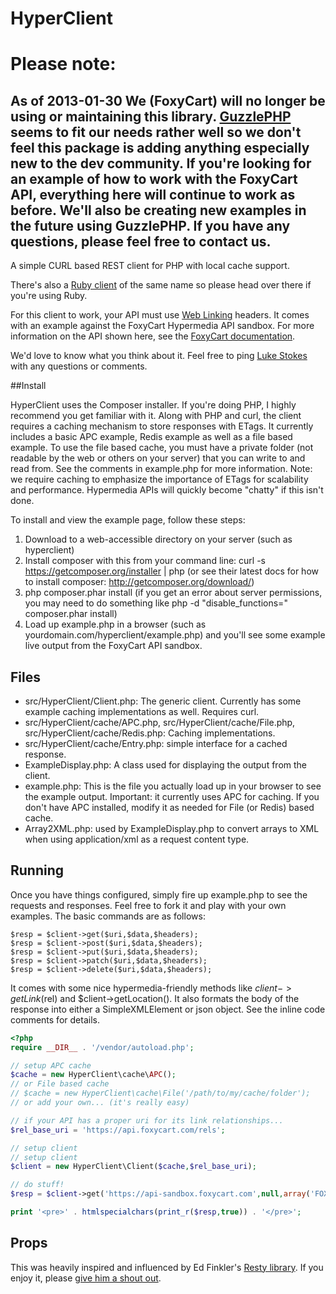 HyperClient
===========

Please note:
============
As of 2013-01-30 We (FoxyCart) will no longer be using or maintaining this library. [GuzzlePHP](http://guzzlephp.org/) seems to fit our needs rather well so we don't feel this package is adding anything especially new to the dev community. If you're looking for an example of how to work with the FoxyCart API, everything here will continue to work as before. We'll also be creating new examples in the future using GuzzlePHP. If you have any questions, please feel free to contact us.
-----------------------------------------------------------------------------------

A simple CURL based REST client for PHP with local cache support.

There's also a [Ruby client](https://github.com/codegram/hyperclient) of the same name so please head over there if you're using Ruby.

For this client to work, your API must use [Web Linking](http://tools.ietf.org/html/rfc5988) headers. It comes with an example against the FoxyCart Hypermedia API sandbox. For more information on the API shown here, see the [FoxyCart documentation](http://wiki.foxycart.com/v/0.0.0/hypermedia_api). 

We'd love to know what you think about it. Feel free to ping [Luke Stokes](https://twitter.com/lukestokes) with any questions or comments.

##Install

HyperClient uses the Composer installer. If you're doing PHP, I highly recommend you get familiar with it. Along with PHP and curl, the client requires a caching mechanism to store responses with ETags. It currently includes a basic APC example, Redis example as well as a file based example. To use the file based cache, you must have a private folder (not readable by the web or others on your server) that you can write to and read from. See the comments in example.php for more information. Note: we require caching to emphasize the importance of ETags for scalability and performance. Hypermedia APIs will quickly become "chatty" if this isn't done.

To install and view the example page, follow these steps:

1. Download to a web-accessible directory on your server (such as hyperclient)
1. Install composer with this from your command line: curl -s https://getcomposer.org/installer | php
    (or see their latest docs for how to install composer: http://getcomposer.org/download/)
1. php composer.phar install
    (if you get an error about server permissions, you may need to do something like php -d "disable_functions=" composer.phar install)
1. Load up example.php in a browser (such as yourdomain.com/hyperclient/example.php) and you'll see some example live output from the FoxyCart API sandbox.

## Files

* src/HyperClient/Client.php: The generic client. Currently has some example caching implementations as well. Requires curl.
* src/HyperClient/cache/APC.php, src/HyperClient/cache/File.php, src/HyperClient/cache/Redis.php: Caching implementations.
* src/HyperClient/cache/Entry.php: simple interface for a cached response.
* ExampleDisplay.php: A class used for displaying the output from the client.
* example.php: This is the file you actually load up in your browser to see the example output. Important: it currently uses APC for caching. If you don't have APC installed, modify it as needed for File (or Redis) based cache.
* Array2XML.php: used by ExampleDisplay.php to convert arrays to XML when using application/xml as a request content type.

## Running

Once you have things configured, simply fire up example.php to see the requests and responses. Feel free to fork it and play with your own examples. The basic commands are as follows:

    $resp = $client->get($uri,$data,$headers);
    $resp = $client->post($uri,$data,$headers);
    $resp = $client->put($uri,$data,$headers);
    $resp = $client->patch($uri,$data,$headers);
    $resp = $client->delete($uri,$data,$headers);

It comes with some nice hypermedia-friendly methods like $client->getLink($rel) and $client->getLocation(). It also formats the body of the response into either a SimpleXMLElement or json object. See the inline code comments for details.


```php
<?php
require __DIR__ . '/vendor/autoload.php';

// setup APC cache
$cache = new HyperClient\cache\APC();
// or File based cache
// $cache = new HyperClient\cache\File('/path/to/my/cache/folder');
// or add your own... (it's really easy)

// if your API has a proper uri for its link relationships...
$rel_base_uri = 'https://api.foxycart.com/rels';

// setup client
// setup client
$client = new HyperClient\Client($cache,$rel_base_uri);

// do stuff!
$resp = $client->get('https://api-sandbox.foxycart.com',null,array('FOXYCART-API-VERSION' => 1));

print '<pre>' . htmlspecialchars(print_r($resp,true)) . '</pre>';
```

## Props

This was heavily inspired and influenced by Ed Finkler's [Resty library](https://github.com/fictivekin/resty.php). If you enjoy it, please [give him a shout out](https://twitter.com/funkatron).

